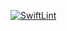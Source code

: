 [![SwiftLint](https://github.com/ICS4U-Programming-Sarah/Intro-03-Swift-HelloWorld/workflows/SwiftLint/badge.svg)](https://github.com/ICS4U-Programming-Sarah/Intro-03-Swift-HelloWorld/actions)
